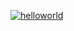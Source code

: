 
[![helloworld](https://github.com/user-attachments/assets/cf83f8ff-9f95-4918-8cc3-65df4fff95a9)](https://codepen.io/uxmauro/full/eYwPVJN)

<!--
**uxmauro/uxmauro** is a ✨ _special_ ✨ repository because its `README.md` (this file) appears on your GitHub profile.

-->
